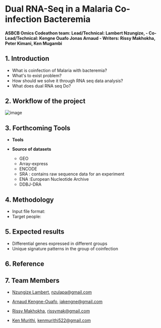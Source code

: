 # Dual RNA-Seq in a Malaria Co-infection Bacteremia
#### ASBCB Omics Codeathon team: Lead/Technical: Lambert Nzungize, - Co-Lead/Technical: Kengne Ouafo Jonas Arnaud - Writers: Rissy Makhokha, Peter Kimani, Ken Mugambi
## 1.	Introduction 
* What is coinfection of Malaria with bacteremia?
*	What's to exist problem?
*	How should we solve it through RNA seq data analysis?
* What does dual RNA seq Do?
## 2. Workflow of the project 
![image](https://user-images.githubusercontent.com/59683723/136358545-6a3cc659-89bb-4a29-a08f-1dd8a3c95cab.png)
## 3. Forthcoming Tools
- **Tools**

- **Source of datasets**
  - GEO
  - Array-express
  - ENCODE
  - SRA : contains raw sequence data for an experiment
  - ENA :European Nucleotide Archive
  - DDBJ-DRA
## 4. Methodology 
* Input file format:
* Target people:
## 5. Expected results
*	Differential genes expressed in different groups
*	Unique signature patterns in the group of coinfection   
## 6. Reference

## 7. Team Members
* [Nzungize Lambert](https://github.com/nzungizelab), nzulapa@gmail.com

* [Arnaud Kengne-Ouafo](https://github.com/JAKO-waccbip), jakengne@gmail.com

* [Rissy Makhokha](https://github.com/Rissy2021), rissymak@gmail.com

* [Ken Murithi](https://github.com/kenmurithi), kenmurithi522@gmail.com


